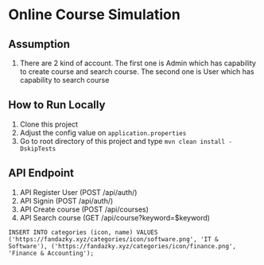 # Online Course Simulation

## Assumption
1. There are 2 kind of account. The first one is Admin which has capability to create course and search course. The second one is User which has capability to search course

## How to Run Locally
1. Clone this project
2. Adjust the config value on `application.properties`
3. Go to root directory of this project and type `mvn clean install -DskipTests`

## API Endpoint
1. API Register User (POST /api/auth/)
2. API Signin (POST /api/auth/)
3. API Create course (POST /api/courses)
4. API Search course (GET /api/course?keyword=$keyword)

`
INSERT INTO categories (icon, name)
VALUES ('https://fandazky.xyz/categories/icon/software.png', 'IT & Software'),
('https://fandazky.xyz/categories/icon/finance.png', 'Finance & Accounting');
`